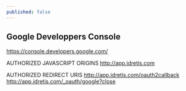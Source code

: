 ```yaml
---
published: false
---
```


## Google Developpers Console

https://console.developers.google.com/

AUTHORIZED JAVASCRIPT ORIGINS 
http://app.idretis.com

AUTHORIZED REDIRECT URIS
http://app.idretis.com/oauth2callback
http://app.idretis.com/_oauth/google?close
